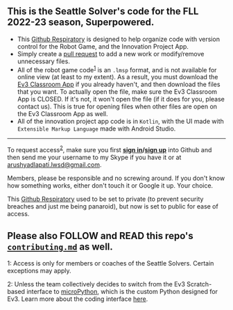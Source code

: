 ## **This is the Seattle Solver's code for the FLL 2022-23 season, Superpowered.**
- This [Github Respiratory]('https://docs.github.com/en/repositories/creating-and-managing-repositories/about-repositories') is designed to help organize code with version control for the Robot Game, and the Innovation Project App.
- Simply create a [pull request]('https://docs.github.com/en/pull-requests/collaborating-with-pull-requests/proposing-changes-to-your-work-with-pull-requests/about-pull-requests') to add a new work or modify/remove unnecessary files.
- All of the robot game code<sup>[1](#footnote1)</sup> is an ```.lmsp``` format, and is not available for online view (at least to my extent). As a result, you must download the  [Ev3 Classroom App](https://education.lego.com/en-us/downloads/mindstorms-ev3/software) if you already haven't, and then download the files that you want. To actually open the file, make sure the Ev3 Classroom App is CLOSED. If it's not, it won't open the file (if it does for you, please contact us). This is true for opening files when other files are open on the Ev3 Classroom App as well.
- All of the innovation project app code is in ```Kotlin```, with the UI made with ```Extensible Markup Language``` made with Android Studio. 
---
To request access<sup>[2](#footnote2)</sup>, make sure you first **[sign in](https://github.com/login)/[sign up](https://github.com/signup?ref_cta=Sign+up&ref_loc=header+logged+out&ref_page=%2F&source=header-home)** into Github and then send me your username to my Skype if you have it or at arushyadlapati.lwsd@gmail.com.

Members, please be responsible and no screwing around. If you don't know how something works, either don't touch it or Google it up. Your choice.

This [Github Respiratory]('https://docs.github.com/en/repositories/creating-and-managing-repositories/about-repositories') used to be set to private (to prevent security breaches and just me being panaroid), but now is set to public for ease of access.

Please also FOLLOW and READ this repo's [```contributing.md```](https://github.com/ArushYadlapati/Seattle-Solvers-2022-23/blob/main/contributing.md) as well.
---
<a name="footnote1">1</a>: Access is only for members or coaches of the Seattle Solvers. Certain exceptions may apply. 

<a name="footnote2">2</a>: Unless the team collectively decides to switch from the Ev3 Scratch-based interface to [microPython](https://pybricks.com/ev3-micropython/), which is the custom Python designed for Ev3. Learn more about the coding interface [here](https://education.lego.com/en-us/product-resources/mindstorms-ev3/teacher-resources/python-for-ev3).
